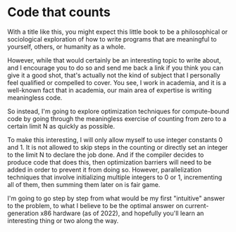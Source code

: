 # Code that counts

With a title like this, you might expect this little book to be a philosophical
or sociological exploration of how to write programs that are meaningful to
yourself, others, or humanity as a whole.

However, while that would certainly be an interesting topic to write about, and
I encourage you to do so and send me back a link if you think you can give it a
good shot, that's actually not the kind of subject that I personally feel
qualified or compelled to cover. You see, I work in academia, and it is a
well-known fact that in academia, our main area of expertise is writing
meaningless code.

So instead, I'm going to explore optimization techniques for compute-bound code
by going through the meaningless exercise of counting from zero to a certain
limit N as quickly as possible.

To make this interesting, I will only allow myself to use integer constants 0
and 1. It is not allowed to skip steps in the counting or directly set an
integer to the limit N to declare the job done. And if the compiler decides to
produce code that does this, then optimization barriers will need to be added in
order to prevent it from doing so. However, parallelization techniques that
involve initializing multiple integers to 0 or 1, incrementing all of them, then
summing them later on is fair game.

I'm going to go step by step from what would be my first "intuitive" answer to
the problem, to what I believe to be the optimal answer on current-generation
x86 hardware (as of 2022), and hopefully you'll learn an interesting thing or
two along the way.
